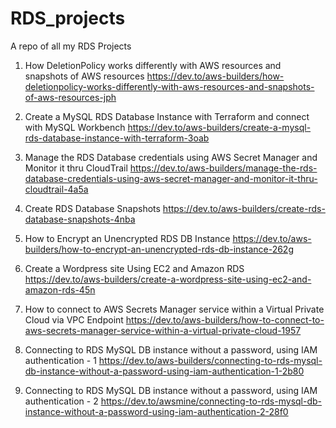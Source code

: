 # RDS_projects
A repo of all my RDS Projects

1. How DeletionPolicy works differently with AWS resources and snapshots of AWS resources https://dev.to/aws-builders/how-deletionpolicy-works-differently-with-aws-resources-and-snapshots-of-aws-resources-jph

2. Create a MySQL RDS Database Instance with Terraform and connect with MySQL Workbench https://dev.to/aws-builders/create-a-mysql-rds-database-instance-with-terraform-3oab

3. Manage the RDS Database credentials using AWS Secret Manager and Monitor it thru CloudTrail https://dev.to/aws-builders/manage-the-rds-database-credentials-using-aws-secret-manager-and-monitor-it-thru-cloudtrail-4a5a

4. Create RDS Database Snapshots https://dev.to/aws-builders/create-rds-database-snapshots-4nba

5. How to Encrypt an Unencrypted RDS DB Instance https://dev.to/aws-builders/how-to-encrypt-an-unencrypted-rds-db-instance-262g

6. Create a Wordpress site Using EC2 and Amazon RDS https://dev.to/aws-builders/create-a-wordpress-site-using-ec2-and-amazon-rds-45n

7. How to connect to AWS Secrets Manager service within a Virtual Private Cloud via VPC Endpoint https://dev.to/aws-builders/how-to-connect-to-aws-secrets-manager-service-within-a-virtual-private-cloud-1957

8. Connecting to RDS MySQL DB instance without a password, using IAM authentication - 1 https://dev.to/aws-builders/connecting-to-rds-mysql-db-instance-without-a-password-using-iam-authentication-1-2b80

9. Connecting to RDS MySQL DB instance without a password, using IAM authentication - 2 https://dev.to/awsmine/connecting-to-rds-mysql-db-instance-without-a-password-using-iam-authentication-2-28f0

